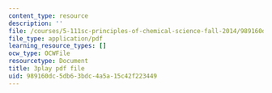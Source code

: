 ```yaml
---
content_type: resource
description: ''
file: /courses/5-111sc-principles-of-chemical-science-fall-2014/989160dc5db63bdc4a5a15c42f223449_B7iFcW8USjQ.pdf
file_type: application/pdf
learning_resource_types: []
ocw_type: OCWFile
resourcetype: Document
title: 3play pdf file
uid: 989160dc-5db6-3bdc-4a5a-15c42f223449
---
```

